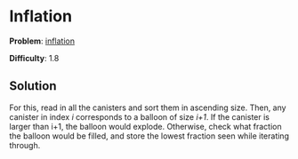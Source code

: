 # Inflation

**Problem**: [inflation](https://open.kattis.com/problems/inflation)

**Difficulty**: 1.8

## Solution

For this, read in all the canisters and sort them in ascending size. Then, any canister in index *i* corresponds to a balloon of size *i+1*. If the canister is larger than i+1, the balloon would explode. Otherwise, check what fraction the balloon would be filled, and store the lowest fraction seen while iterating through. 

